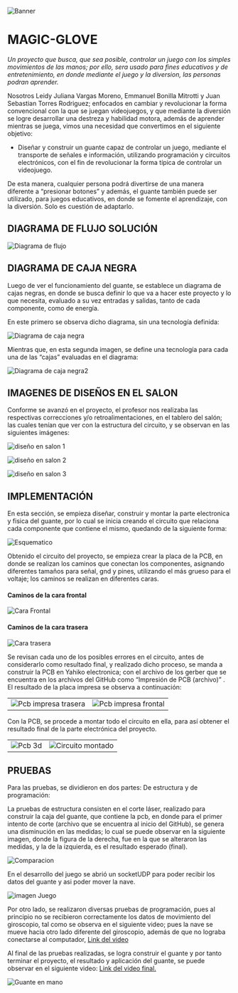![Banner](./Imagenes/Poster%20Ingenia%20Futuro.jpg)

# MAGIC-GLOVE
*Un proyecto que busca, que sea posible, controlar un juego con los simples movimientos de las manos;  por ello, sera usado para fines educativos y de entretenimiento, en donde mediante el juego y la diversion, las personas podran aprender.*

Nosotros Leidy Juliana Vargas Moreno, Emmanuel Bonilla Mitrotti y Juan Sebastian Torres Rodriguez; enfocados en cambiar y revolucionar la forma convencional con la que se juegan videojuegos, y que mediante la diversión se logre desarrollar una destreza y habilidad motora, además de aprender mientras se juega, vimos una necesidad que convertimos en el siguiente objetivo:

* Diseñar y construir un guante capaz de controlar un juego, mediante el transporte de señales e información, utilizando programación y circuitos electrónicos, con el fin de revolucionar la forma típica de controlar un videojuego.

De esta manera, cualquier persona podrá divertirse de una manera diferente a “presionar botones” y además, el guante también puede ser utilizado, para juegos educativos, en donde se fomente el aprendizaje, con la diversión. Solo es cuestión de adaptarlo. 

## **DIAGRAMA DE FLUJO SOLUCIÓN**
![Diagrama de flujo](./Imagenes/Diagramas/Diagrama%20de%20flujo.jpeg "Diagrama de Flujo")

## **DIAGRAMA DE CAJA NEGRA**
Luego de ver el funcionamiento del guante, se establece un diagrama de cajas negras, en donde se busca definir lo que va a hacer este proyecto y lo que necesita, evaluado a su vez entradas y salidas, tanto de cada componente, como de energía.

En este primero se observa dicho diagrama, sin una tecnología definida:

![Diagrama de caja negra](./Imagenes/Diagramas/Diagrama%20caja%20negra%201.jpeg "Diagrama de caja negra")

Mientras que, en esta segunda imagen, se define una tecnología para cada una de las “cajas” evaluadas en el diagrama:

![Diagrama de caja negra2](./Imagenes/Diagramas/Diagrama%20caja%20negra%202.jpeg "Diagrama de caja negra2")

## **IMAGENES DE DISEÑOS EN EL SALON**
Conforme se avanzó en el proyecto, el profesor nos realizaba las respectivas correcciones y/o retroalimentaciones, en el tablero del salón; las cuales tenían que ver con la estructura del circuito, y se observan en las siguientes imágenes:

![diseño en salon 1](./Imagenes/Diagramas/Diagrama%20clase%201.jpeg "Diseño en salon 1")

![diseño en salon 2](./Imagenes/Diagramas/Diagrama%20clase%202.jpg "Diseño en salon 2")

![diseño en salon 3](./Imagenes/Diagramas/Diagrama%20clase%203.jpg "Diseño en salon 3")


## **IMPLEMENTACIÓN**
En esta sección, se empieza  diseñar, construir y montar la parte electronica y fisica del guante, por lo cual se inicia creando el circuito que relaciona cada componente que contiene el mismo, quedando de la siguiente forma: 

![Esquematico](./Imagenes/Diagramas/ESQUEMATICO%20FINAL.png "Esquematico")

Obtenido el circuito del proyecto, se empieza crear la placa de la PCB, en donde se realizan los caminos que conectan los componentes, asignando diferentes tamaños para señal, gnd y pines, utilizando el más grueso para el voltaje; los caminos se realizan en diferentes caras.

#### **Caminos de la cara frontal**
![Cara Frontal](./Imagenes/Circuito/cara%20frontal%20pcb.jpeg)
#### **Caminos de la cara trasera**
![Cara trasera](./Imagenes/Circuito/Cara%20trasera%20pcb.jpeg)

Se revisan cada uno de los posibles errores en el circuito, antes de considerarlo como resultado final, y realizado dicho proceso, se manda a construir la PCB en Yahiko electronica; 
con el archivo de los gerber que se encuentra en los archivos del GitHub como “Impresión de PCB (archivo)” . El resultado de la placa impresa se observa a continuación:

|         |           |
| ------------- |:-------------:| 
| ![Pcb impresa trasera](./Imagenes/Circuito/pcb%20impresa%20trasera.jpeg) |![Pcb impresa frontal](./Imagenes/Circuito/pcb%20impresa%20frontal.jpeg)   |

Con la PCB, se procede a montar todo el circuito en ella, para así obtener el resultado final de la parte electrónica del proyecto.

|         |           |
| ------------- |:-------------:| 
| ![Pcb 3d](./Imagenes/3d%20pcb/vista%20con%20objetos.jpg)|![Circuito montado](./Imagenes/Circuito/CIRCUITO%20MONTADO.jpeg)  | 

## **PRUEBAS**

Para las pruebas, se dividieron en dos partes: De estructura y de programación:

La pruebas de estructura consisten en el corte láser, realizado para construir la caja del guante, que contiene la pcb, en donde para el primer intento de corte (archivo que se encuentra al inicio del GitHub), se genera una disminución en las medidas; lo cual se puede observar en la siguiente imagen, donde la figura de la derecha, fue en la que se alteraron las medidas, y la de la izquierda, es el resultado esperado (final). 

![Comparacion](./Imagenes/Comparacion%20tama%C3%B1os.jpeg)

En el desarrollo del juego se abrió un socketUDP para poder recibir los datos del guante y asi poder mover la nave. 

![imagen Juego](./Imagenes/Juego%20en%20funcionamiento.png)

Por otro lado, se realizaron diversas pruebas de programación, pues al principio no se recibieron correctamente los datos de movimiento del giroscopio, tal como se observa en el siguiente video; pues la nave se mueve hacia otro lado diferente del giroscopio, además de que no lograba conectarse al computador, [Link del video](./Videos/Juego%20y%20Guante%20.mp4)


Al final de las pruebas realizadas, se logra construir el guante y por tanto terminar el proyecto, el resultado y aplicación del guante, se puede observar en el siguiente video: [Link del video final. ](./Videos/PRUEBA%20DE%20FUNCIONAMIENTO.mp4)

![Guante en mano](./Imagenes/Circuito/Circuito%20en%20la%20mano.jpeg)
